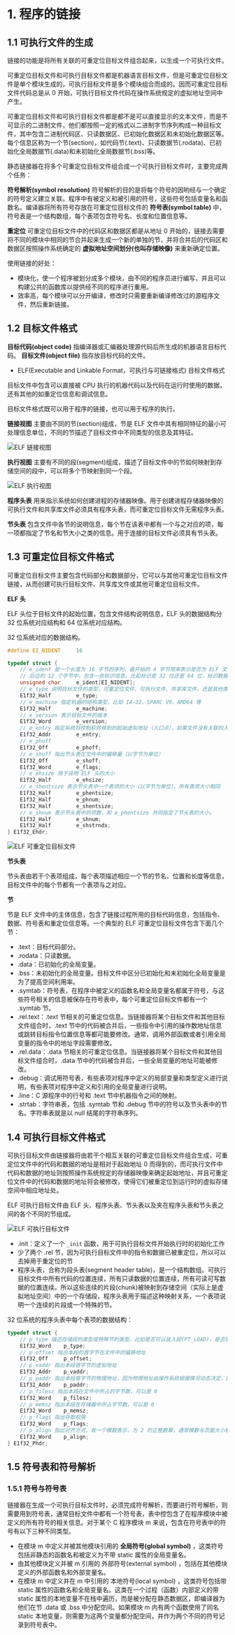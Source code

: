 # 1. 程序的链接

## 1.1 可执行文件的生成

链接的功能是将所有关联的可重定位目标文件组合起来，以生成一个可执行文件。

可重定位目标文件和可执行目标文件都是机器语言目标文件，但是可重定位目标文件是单个模块生成的，可执行目标文件是多个模块组合而成的。因而可重定位目标文件代码总是从 0 开始，可执行目标文件代码在操作系统规定的虚拟地址空间中产生。

可重定位目标文件和可执行目标文件都是都不是可以直接显示的文本文件，而是不可显示的二进制文件，他们都按照一定的格式以二进制字节序列构成一种目标文件，其中包含二进制代码区、只读数据区、已初始化数据区和未初始化数据区等。每个信息区称为一个节(section)，如代码节(.text)、只读数据节(.rodata)、已初始化全局数据节(.data)和未初始化全局数据节(.bss)等。

静态链接器在将多个可重定位目标文件组合成一个可执行目标文件时，主要完成两个任务：

**符号解析(symbol resolution)** 符号解析的目的是将每个符号的因哟经与一个确定的符号定义建立关联。程序中有被定义和被引用的符号，这些符号包括变量名和函数名。编译器将所有符号存放在可重定位目标文件的 **符号表(symbol table)** 中，符号表是一个结构数组，每个表项包含符号名、长度和位置信息等。

**重定位** 可重定位目标文件中的代码区和数据区都是从地址 0 开始的，链接去需要将不同的模块中相同的节合并起来生成一个新的单独的节，并将合并后的代码区和数据区按照操作系统确定的 **虚拟地址空间划分(也叫存储映像)** 来重新确定位置。

使用链接的好处：
+ 模块化，使一个程序被划分成多个模块，由不同的程序员进行编写，并且可以构建公共的函数库以提供经不同的程序进行重用。
+ 效率高，每个模块可以分开编译，修改时只需要重新编译修改过的源程序文件，然后重新链接。

## 1.2 目标文件格式

**目标代码(object code)** 指编译器或汇编器处理源代码后所生成的机器语言目标代码。 **目标文件(object file)** 指存放目标代码的文件。

+ ELF(Executable and Linkable Format，可执行与可链接格式) 目标文件格式

目标文件中包含可以直接被 CPU 执行的机器代码以及代码在运行时使用的数据，还有其他的如重定位信息和调试信息。

目标文件格式既可以用于程序的链接，也可以用于程序的执行。

**链接视图** 主要由不同的节(section)组成，节是 ELF 文件中具有相同特征的最小可处理信息单位，不同的节描述了目标文件中不同类型的信息及其特征。

![ELF 链接视图](../images/ELF%20链接视图.png)

**执行视图** 主要有不同的段(segment)组成，描述了目标文件中的节如何映射到存储空间的段中，可以将多个节映射到同一个段。

![ELF 执行视图](../images/ELF%20执行视图.png)

**程序头表** 用来指示系统如何创建进程的存储器映像。用于创建进程存储器映像的可执行文件和共享库文件必须具有程序头表，而可重定位目标文件无需程序头表。

**节头表** 包含文件中各节的说明信息，每个节在该表中都有一个与之对应的项，每一项都指定了节名和节大小之类的信息。用于连接的目标文件必须具有节头表。

## 1.3 可重定位目标文件格式

可重定位目标文件主要包含代码部分和数据部分，它可以与其他可重定位目标文件链接，从而创建可执行目标文件、共享库文件或其他可重定位目标文件。

**ELF 头**

ELF 头位于目标文件的起始位置，包含文件结构说明信息，ELF 头的数据结构分 32 位系统对应结构和 64 位系统对应结构。

32 位系统对应的数据结构。

```c
#define EI_NIDENT     16

typedef struct {
    // e_ident 是一个长度为 16 字节的序列，最开始的 4 字节用来表示是否为 ELF 文件，第一个字节为 0x7F，后边三个分别是 'E'、'L'、'F'
    // 后边的 12 个字节中，包含一些标识信息，比如标识是 32 位还是 64 位，标识数据按照大端还是小端存放，表示 ELF 的版本等。
    unsigned char     e_ident[EI_NIDENT];
    // e_type 说明目标文件的类型，可重定位文件、可执行文件、共享库文件、还是其他类型的文件
    E1f32_Half        e_type;
    // e_machine 指定机器的结构类型，比如 IA-32、SPARC V9、AMD64 等
    E1f32_Half        e_machine;
    // e_version 表示目标文件的版本
    E1f32_Word        e_version;
    // e_entry 指定系统将控制权转移到的起始虚拟地址（入口点），如果文件没有关联的入口点，则为 0
    E1f32_Addr        e_entry;
    // e_phoff 
    E1f32_Off         e_phoff;
    // e_shoff 指出节头表在文件中的偏移量（以字节为单位）
    E1f32_Off         e_shoff;
    E1f32_Word        e_flags;
    // e_ehsize 用于说明 ELF 头的大小
    E1f32_Half        e_ehsize;
    // e_shentsize 表示节头表中一个表项的大小（以字节为单位），所有表项大小相同
    E1f32_Half        e_phentsize;
    E1f32_Half        e_phnum;
    E1f32_Half        e_shentsize;
    // e_shnum 表示节头表中的项数，和 e_phentsize 共同指定了节头表的大小。
    E1f32_Half        e_shnum;
    E1f32_Half        e_shstrndx;
} E1f32_Ehdr;
```

![ELF 可重定位目标文件](../images/ELF%20可重定位目标文件.png)

**节头表**

节头表由若干个表项组成，每个表项描述相应一个节的节名、位置和长度等信息，目标文件中的每个节都有一个表项与之对应。

**节**

节是 ELF 文件中的主体信息，包含了链接过程所用的目标代码信息，包括指令、数据、符号表和重定位信息等。一个典型的 ELF 可重定位目标文件包含下面几个节：
+ .text：目标代码部分。
+ .rodata：只读数据。
+ .data：已初始化的全局变量。
+ .bss：未初始化的全局变量。目标文件中区分已初始化和未初始化全局变量是为了提高空间利用率。
+ .symtab：符号表，在程序中被定义的函数名和全局变量名都属于符号，与这些符号相关的信息被保存在符号表中，每个可重定位目标文件都有一个 .symtab 节。
+ .rel.text：.text 节相关的可重定位信息。当链接器将某个目标文件和其他目标文件组合时，.text 节中的代码被合并后，一些指令中引用的操作数地址信息或跳转目标指令位置信息等都可能要修改。通常，调用外部函数或者引用全局变量的指令中的地址字段需要修改。
+ .rel.data：.data 节相关的可重定位信息。当链接器将某个目标文件和其他目标文件组合时，.data 节中的代码被合并后，一些全局变量的地址可能被修改。
+ .debug：调试用符号表，有些表项对程序中定义的局部变量和类型定义进行说明，有些表项对程序中定义和引用的全局变量进行说明。
+ .line：C 源程序中的行号和 .text 节中机器指令之间的映射。
+ .strtab：字符串表，包括 .symtab 节和 .debug 节中的符号以及节头表中的节名。字符串表就是以 null 结尾的字符串序列。

## 1.4 可执行目标文件格式

可执行目标文件由链接器将由若干个相互关联的可重定位目标文件组合生成，可重定位文件中的代码和数据的地址是相对于起始地址 0 而得到的，而可执行文件中代码和数据的地址则按照操作系统规定的存储器映像来确定起始地址，并且可重定位文件中的代码和数据的地址将会被修改，使得它们被重定位到运行时的虚拟存储空间中相应地址处。

ELF 可执行目标文件由 ELF 头、程序头表、节头表以及夹在程序头表和节头表之间的各个不同的节组成。

![ELF 可执行目标文件](../images/ELF%20可执行目标文件.png)

+ .init：定义了一个 `_init` 函数，用于可执行目标文件开始执行时的初始化工作
+ 少了两个 .rel 节，因为可执行目标文件中的指令和数据已被重定位，所以可以去掉用于重定位的节
+ 程序头表，合称为段头表(segment header table)，是一个结构数组。可执行目标文件中所有代码的位置连续，所有只读数据的位置连续，所有可读可写数据的位置连续。所以这些连续的片段(chunk)被映射到存储空间（实际上是虚拟地址空间）中的一个存储段，程序头表用于描述这种映射关系，一个表项说明一个连续的片段或一个特殊的节。

32 位系统的程序头表中每个表项的数据结构：

```c
typedef struct {
    // p_type 描述存储段的类型或特殊节的类型。比如是否可以装入段(PT_LOAD)，是否是特殊的动态节(PT_DYNAMIC)，是否是特殊的解释程序节(PT_INTERP)
    E1f32_Word    p_type;
    // p_offset 指出本段的首字节在文件中的偏移地址
    E1f32_Off     p_offset;
    // p_vaddr 指出本段首字节的虚拟地址
    E1f32_Addr    p_vaddr;
    // p_paddr 指出本段首字节的物理地址，因为物理地址由操作系统根据情况动态决定，因而该信息通常是无效的
    E1f32_Addr    p_paddr;
    // p_filesz 指出本段在文件中所占的字节数，可以是 0
    E1f32_Word    p_filesz;
    // p_memsz 指出本段在存储器中所占字节数，可以是 0
    E1f32_Word    p_memsz;
    // p_flags 指出存取权限
    E1f32_Word    p_flags;
    // p_align 指出对齐方式，有一个模数表示，为 2 的正整数幂，通常模数与页面大小相关，若页面大小为 4KB，则模数为 2 的 12 次方
    E1f32_Word    p_align;
} E1f32_Phdr;
```

## 1.5 符号表和符号解析

### 1.5.1 符号与符号表

链接器在生成一个可执行目标文件时，必须完成符号解析，而要进行符号解析，则需要用到符号表，通常目标文件中都有一个符号表，表中控包含了在程序模块中被定义的所有符号的相关信息。对于某个 C 程序模块 m 来说，包含在符号表中的符号有以下三种不同类型。

+ 在模块 m 中定义并被其他模块引用的 **全局符号(global symbol)** ，这类符号包括非静态的函数名和被定义为不带 static 属性的全局变量名。
+ 由其他模块定义并被 m 引用的 外部符号(external symbol) ，包括在其他模块定义的外部函数名和外部变量名。
+ 在模块 m 中定义并在 m 中引用的 本地符号(local symbol) ，这类符号包括带 static 属性的函数名和全局变量名。这类在一个过程（函数）内部定义的带 static 属性的本地变量不在栈中遍历，而是被分配在静态数据区，即编译器为他们在节 .data 或 .bss 中分配空间。如果模块 m 内有两个函数使用了同名 static 本地变量，则需要为这两个变量都分配空间，并作为两个不同的符号记录到符号表中。
